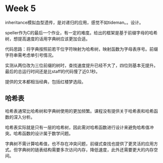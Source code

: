 # Week 5

inheritance模拟血型遗传，是对递归的应用，感觉不如tideman。。设计。

speller作为C的最后一个作业，有一定的难度。给出的框架是基于前缀字母的哈希树，想提高速度的话用字典树应该更加合适。

代码思路：将字典按照前若干位字符映射为哈希树，映射函数为字母表序号。前缀字符串需考虑单引号情况。

实测从两位改为三位前缀的树时，查找速度提升已经不大了，四位则基本无提升。最后的总运行时间还是比staff的代码慢了近0.1秒。

提供的文本都相当经典，包括红楼梦选段。

## 哈希表

哈希表通常比哈希树和字典树使用的更加频繁。课程没有提供关于哈希表和哈希函数的深入分析。

哈希表实际就是只有一层的哈希树，因此需对哈希函数进行设计来避免哈希值冲突。哈希函数的设计属于数学问题。

字典树不需计算哈希值，也不存在冲突问题，前缀式查找也提供了更灵活的应用方式。但字典树的链表结构需要多次访问内存，降低速度，此外还需要更大的内存空间。